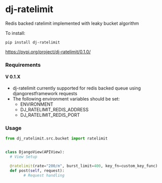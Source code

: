 # dj-ratelimit
Redis backed ratelimit implemented with leaky bucket algorithm

To install:
```commandline
pip install dj-ratelimit
```

https://pypi.org/project/dj-ratelimit/0.1.0/

### Requirements

#### V 0.1.X

- dj-ratelimit currently supported for redis backed queue using djangorestframework requests
- The following environment variables should be set:
  - ENVIRONMENT
  - DJ_RATELIMIT_REDIS_ADDRESS
  - DJ_RATELIMIT_REDIS_PORT

### Usage

```python
from dj_ratelimit.src.bucket import ratelimit


class DjangoView(APIView):
  # View Setup

  @ratelimit(rate="200/m", burst_limit=400, key_fn=custom_key_func)
  def post(self, request):
        # Request handling
```
